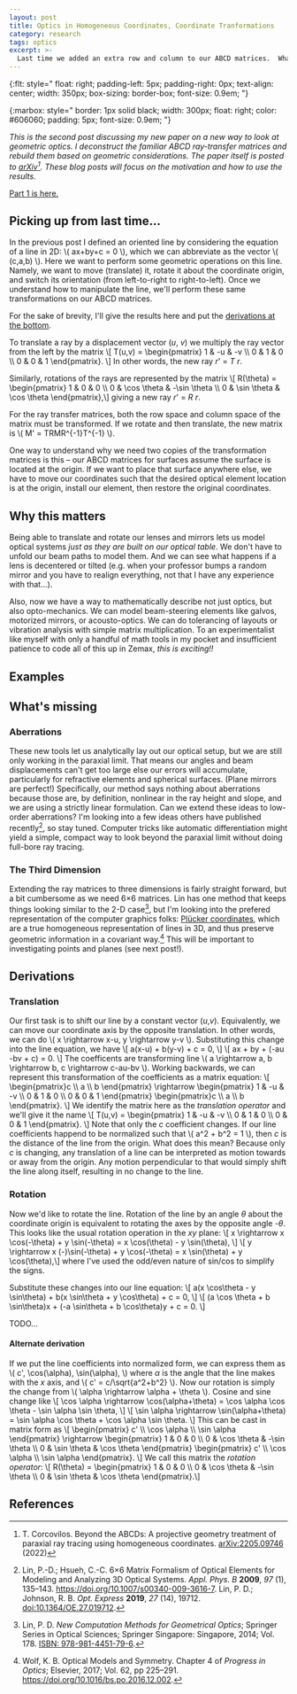 ```yaml
---
layout: post
title: Optics in Homogeneous Coordinates, Coordinate Tranformations
category: research
tags: optics
excerpt: >-
  Last time we added an extra row and column to our ABCD matrices.  What can we do with these?
---
```

<!-- TODO clean up URLs -->
<!-- TODO add examples -->

<!-- kramdown tags defined below -->
{:flt: style="
       float: right;
       padding-left: 5px;
       padding-right: 0px;
       text-align: center;
       width: 350px;
       box-sizing: border-box;
       font-size: 0.9em;
       "}
      
{:marbox: style="
       border: 1px solid black;
       width: 300px;
       float: right;
       color: #606060;
       padding: 5px;
       font-size: 0.9em;
       "}

<!-- end kramdown -->

<!-- 
Reminder that mathjax is enabled.  Inline math using double backslash parenthesis: \\( \\) 
Display math using double dollar or double backslash bracket: $$ $$ or \\[ \\]
-->

<!--
kramdown reference: https://kramdown.gettalong.org/quickref.html
-->

*This is the second post discussing my new paper on a new way to look at geometric optics.
I deconstruct the familiar ABCD ray-transfer matrices and rebuild them based on geometric considerations.
The paper itself is posted to [arXiv](http://arxiv.org/abs/2205.09746)[^1].
These blog posts will focus on the motivation and how to use the results.*

[^1]: T. Corcovilos. Beyond the ABCDs: A projective geometry treatment of paraxial ray tracing using homogeneous coordinates. [arXiv:2205.09746](http://arxiv.org/abs/2205.09746) (2022)

[Part 1 is here.](/research/2022/05/20/HomogeneousOptics-1.html)

## Picking up from last time...
In the previous post I defined an oriented line by considering the equation of a line in 2D:
\\( ax+by+c = 0 \\), which we can abbreviate as the vector \\( (c,a,b) \\).
Here we want to perform some geometric operations on this line.
Namely, we want to move (translate) it, rotate it about the coordinate origin, and switch its orientation (from left-to-right to right-to-left).
Once we understand how to manipulate the line, we'll perform these same transformations on our ABCD matrices.

For the sake of brevity, I'll give the results here and put the [derivations at the bottom](#derivations).

To translate a ray by a displacement vector (_u_, _v_) we multiply the ray vector from the left by the matrix
\\[
T(u,v) = \\begin{pmatrix} 1 & -u & -v \\\\ 0 & 1 & 0 \\\\ 0 & 0 & 1 \\end{pmatrix}.
\\]
In other words, the new ray _r_' = _T r_.

Similarly, rotations of the rays are represented by the matrix
\\[ R(\\theta) = \\begin{pmatrix} 1 & 0 & 0 \\\\ 0 & \\cos \\theta & -\\sin \\theta \\\\ 0 & \\sin \\theta & \\cos \\theta \\end{pmatrix},\\]
giving a new ray _r_' = _R r_.

For the ray transfer matrices, both the row space and column space of the matrix must be transformed.  If we rotate and then translate, the new matrix is \\( M' = TRMR^{-1}T^{-1} \\). 

One way to understand why we need two copies of the transformation matrices is this &ndash;
our ABCD matrices for surfaces assume the surface is located at the origin.
If we want to place that surface anywhere else, we have to move our coordinates such that the desired optical element location is at the origin, install our element, then restore the original coordinates.

## Why this matters
Being able to translate and rotate our lenses and mirrors lets us model optical systems _just as they are built on our optical table_.
We don't have to unfold our beam paths to model them.
And we can see what happens if a lens is decentered or tilted
(e.g. when your professor bumps a random mirror and you have to realign everything, not that I have any experience with that...).

Also, now we have a way to mathematically describe not just optics, but also opto-mechanics.
We can model beam-steering elements like galvos, motorized mirrors, or acousto-optics.
We can do tolerancing of layouts or vibration analysis with simple matrix multiplication.
To an experimentalist like myself with only a handful of math tools in my pocket and insufficient patience to code all of this up in Zemax, _this is exciting!!_

## Examples
## What's missing
### Aberrations
These new tools let us analytically lay out our optical setup, but we are still only working in the paraxial limit.
That means our angles and beam displacements can't get too large else our errors will accumulate, particularly for refractive elements and spherical surfaces. (Plane mirrors are perfect!)
Specifically, our method says nothing about aberrations because those are, by definition, nonlinear in the ray height and slope, and we are using a strictly linear formulation.
Can we extend these ideas to low-order aberrations?
I'm looking into a few ideas others have published recently[^2], so stay tuned.
Computer tricks like automatic differentiation might yield a simple, compact way to look beyond the paraxial limit without doing full-bore ray tracing.

[^2]: Lin, P.-D.; Hsueh, C.-C. 6×6 Matrix Formalism of Optical Elements for Modeling and Analyzing 3D Optical Systems. <i>Appl. Phys. B</i> <b>2009</b>, <i>97</i> (1), 135–143. <a href="https://doi.org/10.1007/s00340-009-3616-7">https://doi.org/10.1007/s00340-009-3616-7</a>. Lin, P. D.; Johnson, R. B. <i>Opt. Express</i> <b>2019</b>, <i>27</i> (14), 19712. [doi:10.1364/OE.27.019712](http://doi.org/10.1364/OE.27.019712).
  
### The Third Dimension
Extending the ray matrices to three dimensions is fairly straight forward, but a bit cumbersome as we need 6&times;6 matrices.
Lin has one method that keeps things looking similar to the 2-D case[^3], but I'm looking into the prefered representation of the computer graphics folks: [Plücker coordinates](https://en.wikipedia.org/wiki/Pl%C3%BCcker_coordinates), which are a true homogeneous representation of lines in 3D, and thus preserve geometric information in a covariant way.[^4]
This will be important to investigating points and planes (see next post!).

[^3]: Lin, P. D. <i>New Computation Methods for Geometrical Optics</i>; Springer Series in Optical Sciences; Springer Singapore: Singapore, 2014; Vol. 178. [ISBN: 978-981-4451-79-6](https://doi.org/10.1007/978-981-4451-79-6).

[^4]: Wolf, K. B. Optical Models and Symmetry. Chapter 4 of <i>Progress in Optics</i>; Elsevier, 2017; Vol. 62, pp 225–291. <a href="https://doi.org/10.1016/bs.po.2016.12.002">https://doi.org/10.1016/bs.po.2016.12.002</a>.

## Derivations
### Translation
Our first task is to shift our line by a constant vector (_u_,_v_).  Equivalently, we can move our coordinate axis by the opposite translation.  In other words, we can do \\( x \\rightarrow x-u, y \\rightarrow y-v \\).
Substituting this change into the line equation, we have
\\[ a(x-u) + b(y-v) + c = 0, \\]
\\[ ax + by + (-au -bv + c) = 0. \\]
The coefficents are transforming line \\( a \\rightarrow a, b \\rightarrow b, c \\rightarrow c-au-bv \\).
Working backwards, we can represent this transformation of the coefficients as a matrix equation:
\\[
\\begin{pmatrix}c \\\\ a \\\\ b \\end{pmatrix}
\\rightarrow
\\begin{pmatrix} 1 & -u & -v \\\\ 0 & 1 & 0 \\\\ 0 & 0 & 1 \\end{pmatrix}
\\begin{pmatrix}c \\\\ a \\\\ b \\end{pmatrix}.
\\]
We identify the matrix here as the _translation operator_ and we'll give it the name
\\[
T(u,v) = \\begin{pmatrix} 1 & -u & -v \\\\ 0 & 1 & 0 \\\\ 0 & 0 & 1 \\end{pmatrix}.
\\]
Note that only the _c_ coefficient changes.
If our line coefficients happend to be normalized such that \\( a^2 + b^2 = 1 \\), then _c_ is the distance of the line from the origin.
What does this mean?
Because only _c_ is changing, any translation of a line can be interpreted as motion towards or away from the origin.
Any motion perpendicular to that would simply shift the line along itself, resulting in no change to the line.

### Rotation
Now we'd like to rotate the line.
Rotation of the line by an angle _&theta;_ about the coordinate origin is equivalent to rotating the axes by the opposite angle _-&theta;_.
This looks like the usual rotation operation in the _xy_ plane:
\\[ x \\rightarrow x \cos(-\\theta) + y \sin(-\\theta) = x \cos(\\theta) - y \sin(\\theta), \\]
\\[ y \\rightarrow x (-)\sin(-\\theta) + y \cos(-\\theta) = x \sin(\\theta) + y \cos(\\theta),\\]
where I've used the odd/even nature of sin/cos to simplify the signs.

Substitute these changes into our line equation:
\\[ a(x \\cos\\theta - y \\sin\\theta) + b(x \\sin\\theta + y \\cos\\theta) + c = 0, \\]
\\[ (a \\cos \\theta + b \\sin\\theta)x + (-a \\sin\\theta + b \\cos\\theta)y + c = 0. \\]

TODO...

#### Alternate derivation
If we put the line coefficients into normalized form, we can express them as
\\( c', \\cos(\\alpha), \\sin(\\alpha), \\)
where _&alpha;_ is the angle that the line makes with the _x_ axis, and \\( c' = c/\\sqrt{a^2+b^2} \\).
Now our rotation is simply the change from \\( \\alpha \\rightarrow \\alpha + \\theta \\).
Cosine and sine change like
\\[ \\cos \\alpha  \\rightarrow \\cos(\\alpha+\\theta) = \\cos \\alpha \\cos \\theta - \\sin \\alpha \\sin \\theta, \\]
\\[ \\sin \\alpha  \\rightarrow \\sin(\\alpha+\\theta) = \\sin \\alpha \\cos \\theta + \\cos \\alpha \\sin \\theta. \\]
This can be cast in matrix form as
\\[
\\begin{pmatrix} c' \\\\ \\cos \\alpha \\\\ \\sin \\alpha \\end{pmatrix}
\\rightarrow
\\begin{pmatrix} 1 & 0 & 0 \\\\ 0 & \\cos \\theta & -\\sin \\theta \\\\ 0 & \\sin \\theta & \\cos \\theta \\end{pmatrix}
\\begin{pmatrix} c' \\\\ \\cos \\alpha \\\\ \\sin \\alpha \\end{pmatrix}.
\\]
We call this matrix the _rotation operator_:
\\[ R(\\theta) = \\begin{pmatrix} 1 & 0 & 0 \\\\ 0 & \\cos \\theta & -\\sin \\theta \\\\ 0 & \\sin \\theta & \\cos \\theta \\end{pmatrix}.\\]

## References